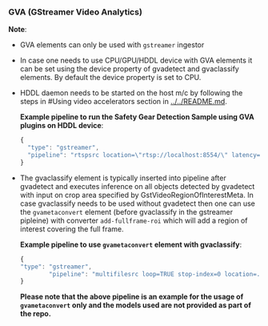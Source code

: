 ### GVA (GStreamer Video Analytics)

**Note**:

* GVA elements can only be used with `gstreamer` ingestor
* In case one needs to use CPU/GPU/HDDL device with GVA elements it
  can be set using the device property of gvadetect and gvaclassify elements.
  By default the device property is set to CPU.

* HDDL daemon needs to be started on the host m/c by following the steps in #Using video accelerators section in [../../README.md](../../README.md).

    **Example pipeline to run the Safety Gear Detection Sample using GVA plugins on HDDL device**:

    ```javascript
    {
      "type": "gstreamer",
      "pipeline": "rtspsrc location=\"rtsp://localhost:8554/\" latency=100 ! rtph264depay ! h264parse ! vaapih264dec ! vaapipostproc format=bgrx ! gvadetect device=HDDL  model=models/frozen_inference_graph.xml ! videoconvert ! video/x-raw,format=BGR ! appsink"
    }
    ```

* The gvaclassify element is typically inserted into pipeline after gvadetect and
  executes inference on all objects detected by gvadetect with input on crop area
  specified by GstVideoRegionOfInterestMeta. In case gvaclassify needs to be used
  without gvadetect then one can use the `gvametaconvert` element (before gvaclassify
  in the gstreamer pipleine) with converter `add-fullframe-roi` which will add a region
  of interest covering the full frame.

  **Example pipeline to use `gvametaconvert` element with gvaclassify**:
  ```javascript
  {
  "type": "gstreamer",
          "pipeline": "multifilesrc loop=TRUE stop-index=0 location=./test_videos/Safety_Full_Hat_and_Vest.avi ! h264parse ! decodebin ! videoconvert ! video/x-raw,format=BGR ! gvametaconvert converter=add-fullframe-roi ! gvaclassify model=models/age-gender-recognition-retail-0013/FP32/age-gender-recognition-retail-0013.xml model-proc=models/model_proc/age-gender-recognition-retail-0013.json ! gvawatermark ! appsink"
  }
  ```
  **Please note that the above pipeline is an example for the usage of `gvametaconvert` only and the models used are not provided as part of the repo.**

